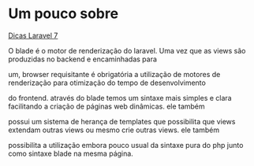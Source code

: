 # Um pouco sobre

[Dicas Laravel 7](../Dicas%20Laravel%207%202e5c0d9961144cf38cce725d0901476d.md)

O blade é o motor de renderização do laravel. Uma vez que as views são produzidas no backend e encaminhadas para

um, browser requisitante é obrigatória a utilização de motores de renderização para otimização do tempo de desenvolvimento

do frontend. através do blade temos um sintaxe mais simples e clara facilitando a criação de páginas web dinâmicas. ele também

possui um sistema de herança de templates que possibilita que views extendam outras views ou mesmo crie outras views. ele também

possibilita a utilização embora pouco usual da sintaxe pura do php junto como sintaxe blade na mesma página.